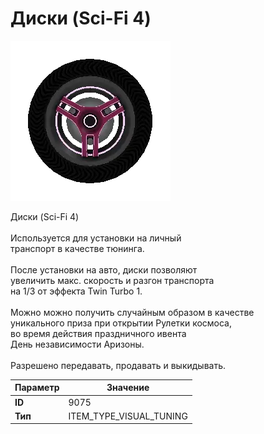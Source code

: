 # Диски (Sci-Fi 4)

![Item Image](../img/9075.webp?raw=true)

Диски (Sci-Fi 4)<br><br>Используется для установки на личный<br>транспорт в качестве тюнинга.<br><br>После установки на авто, диски позволяют<br>увеличить макс. скорость и разгон транспорта<br>на 1/3 от эффекта Twin Turbo 1.<br><br>Можно можно получить случайным образом в качестве<br>уникального приза при открытии Рулетки космоса,<br>во время действия праздничного ивента<br>День независимости Аризоны.<br><br>Разрешено передавать, продавать и выкидывать.


| Параметр | Значение |
|----------|----------|
| **ID** | 9075 |
| **Тип** | ITEM_TYPE_VISUAL_TUNING |

